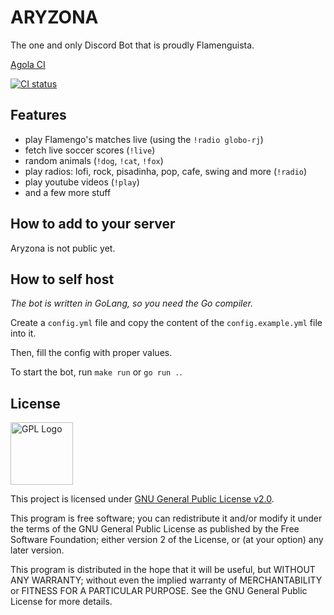 # ARYZONA

The one and only Discord Bot that is proudly Flamenguista.

[Agola CI](https://ci.db.cafe/user/Pauloo27/projects/aryzona.proj)

[![CI status](https://ci.db.cafe/api/v1alpha/badges/187accd5-deac-4593-ae76-3454b052bf5b)](https://ci.db.cafe/user/Pauloo27/projects/aryzona.proj)

## Features

- play Flamengo's matches live (using the `!radio globo-rj`)
- fetch live soccer scores (`!live`)
- random animals (`!dog`, `!cat`, `!fox`)
- play radios: lofi, rock, pisadinha, pop, cafe, swing and more (`!radio`)
- play youtube videos (`!play`)
- and a few more stuff

## How to add to your server

Aryzona is not public yet.

## How to self host 

_The bot is written in GoLang, so you need the Go compiler._

Create a `config.yml` file and copy the content of the `config.example.yml` file into it.

Then, fill the config with proper values.

To start the bot, run `make run` or `go run .`.

## License

<img src="https://i.imgur.com/AuQQfiB.png" alt="GPL Logo" height="100px" />

This project is licensed under [GNU General Public License v2.0](./LICENSE).

This program is free software; you can redistribute it and/or modify
it under the terms of the GNU General Public License as published by
the Free Software Foundation; either version 2 of the License, or
(at your option) any later version.

This program is distributed in the hope that it will be useful,
but WITHOUT ANY WARRANTY; without even the implied warranty of
MERCHANTABILITY or FITNESS FOR A PARTICULAR PURPOSE. See the
GNU General Public License for more details.
